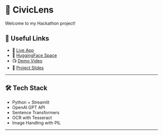 # 📸 CivicLens

Welcome to my Hackathon project!

## 🔗 Useful Links

- 🚀 [Live App](https://huggingface.co/spaces/realhassan/CivicLens/+)
- 🤖 [HuggingFace Space](https://huggingface.co/spaces/realhassan/CivicLens)
- 📺 [Demo Video](https://drive.google.com/file/d/16ByaIilQlJAwEZ1EUhUm2bqRNY6oSqGn/view?usp=drive_link)
- 📑 [Project Slides](https://docs.google.com/presentation/d/1f_2kz5FeUPFA3fs6EPR91ReWMaD6Kujy/edit?usp=sharing&ouid=112788284688190539176&rtpof=true&sd=true)

---

## 🛠️ Tech Stack

- Python + Streamlit  
- OpenAI GPT API  
- Sentence Transformers  
- OCR with Tesseract  
- Image Handling with PIL  

---


